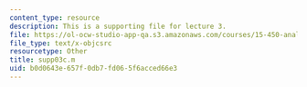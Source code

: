```yaml
---
content_type: resource
description: This is a supporting file for lecture 3.
file: https://ol-ocw-studio-app-qa.s3.amazonaws.com/courses/15-450-analytics-of-finance-fall-2010/b0d0643e657f0db7fd065f6acced66e3_supp03c.m
file_type: text/x-objcsrc
resourcetype: Other
title: supp03c.m
uid: b0d0643e-657f-0db7-fd06-5f6acced66e3
---
```

